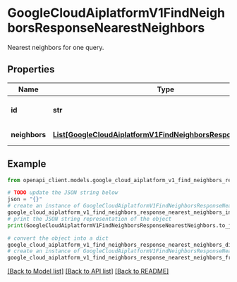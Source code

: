 # GoogleCloudAiplatformV1FindNeighborsResponseNearestNeighbors

Nearest neighbors for one query.

## Properties

Name | Type | Description | Notes
------------ | ------------- | ------------- | -------------
**id** | **str** | The ID of the query datapoint. | [optional] 
**neighbors** | [**List[GoogleCloudAiplatformV1FindNeighborsResponseNeighbor]**](GoogleCloudAiplatformV1FindNeighborsResponseNeighbor.md) | All its neighbors. | [optional] 

## Example

```python
from openapi_client.models.google_cloud_aiplatform_v1_find_neighbors_response_nearest_neighbors import GoogleCloudAiplatformV1FindNeighborsResponseNearestNeighbors

# TODO update the JSON string below
json = "{}"
# create an instance of GoogleCloudAiplatformV1FindNeighborsResponseNearestNeighbors from a JSON string
google_cloud_aiplatform_v1_find_neighbors_response_nearest_neighbors_instance = GoogleCloudAiplatformV1FindNeighborsResponseNearestNeighbors.from_json(json)
# print the JSON string representation of the object
print(GoogleCloudAiplatformV1FindNeighborsResponseNearestNeighbors.to_json())

# convert the object into a dict
google_cloud_aiplatform_v1_find_neighbors_response_nearest_neighbors_dict = google_cloud_aiplatform_v1_find_neighbors_response_nearest_neighbors_instance.to_dict()
# create an instance of GoogleCloudAiplatformV1FindNeighborsResponseNearestNeighbors from a dict
google_cloud_aiplatform_v1_find_neighbors_response_nearest_neighbors_from_dict = GoogleCloudAiplatformV1FindNeighborsResponseNearestNeighbors.from_dict(google_cloud_aiplatform_v1_find_neighbors_response_nearest_neighbors_dict)
```
[[Back to Model list]](../README.md#documentation-for-models) [[Back to API list]](../README.md#documentation-for-api-endpoints) [[Back to README]](../README.md)


